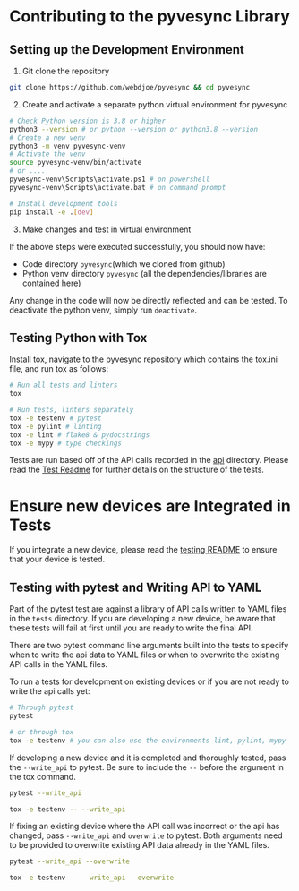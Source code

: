 # Contributing to the pyvesync Library

## Setting up the Development Environment

1. Git clone the repository

```bash
git clone https://github.com/webdjoe/pyvesync && cd pyvesync
```

2. Create and activate a separate python virtual environment for pyvesync

```bash
# Check Python version is 3.8 or higher
python3 --version # or python --version or python3.8 --version
# Create a new venv
python3 -m venv pyvesync-venv
# Activate the venv
source pyvesync-venv/bin/activate
# or ....
pyvesync-venv\Scripts\activate.ps1 # on powershell
pyvesync-venv\Scripts\activate.bat # on command prompt

# Install development tools
pip install -e .[dev]
```

3. Make changes and test in virtual environment

If the above steps were executed successfully, you should now have:

- Code directory `pyvesync`(which we cloned from github)
- Python venv directory `pyvesync` (all the dependencies/libraries are contained here)

Any change in the code will now be directly reflected and can be tested. To deactivate the python venv, simply
run `deactivate`.

## Testing Python with Tox

Install tox, navigate to the pyvesync repository which contains the tox.ini file, and run tox as follows:

```bash
# Run all tests and linters
tox

# Run tests, linters separately
tox -e testenv # pytest
tox -e pylint # linting
tox -e lint # flake8 & pydocstrings
tox -e mypy # type checkings
```

Tests are run based off of the API calls recorded in the [api](src/tests/api) directory. Please read the [Test Readme](src/tests/README.md) for further details on the structure of the tests.


# Ensure new devices are Integrated in Tests

If you integrate a new device, please read the [testing README](src/tests/README.md) to ensure that your device is tested.

## Testing with pytest and Writing API to YAML

Part of the pytest test are against a library of API calls written to YAML files in the `tests` directory. If you are developing a new device, be aware that these tests will fail at first until you are ready to write the final API.

There are two pytest command line arguments built into the tests to specify when to write the api data to YAML files or when to overwrite the existing API calls in the YAML files.

To run a tests for development on existing devices or if you are not ready to write the api calls yet:

```bash
# Through pytest
pytest

# or through tox
tox -e testenv # you can also use the environments lint, pylint, mypy
```

If developing a new device and it is completed and thoroughly tested, pass the `--write_api` to pytest. Be sure to include the `--` before the argument in the tox command.

```bash
pytest --write_api

tox -e testenv -- --write_api
```

If fixing an existing device where the API call was incorrect or the api has changed, pass `--write_api` and `overwrite` to pytest. Both arguments need to be provided to overwrite existing API data already in the YAML files.

```bash
pytest --write_api --overwrite

tox -e testenv -- --write_api --overwrite
```